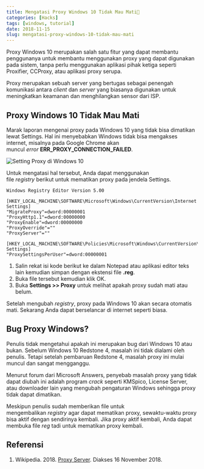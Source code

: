```yaml
---
title: Mengatasi Proxy Windows 10 Tidak Mau Mati🛑
categories: [Hacks]
tags: [windows, tutorial]
date: 2018-11-15
slug: mengatasi-proxy-windows-10-tidak-mau-mati
---
```


Proxy Windows 10 merupakan salah satu fitur yang dapat membantu penggunanya untuk membantu menggunakan proxy yang dapat
digunakan pada sistem, tanpa perlu menggunakan aplikasi pihak ketiga seperti Proxifier, CCProxy, atau aplikasi proxy
serupa.

Proxy merupakan sebuah server yang bertugas sebagai penengah komunikasi antara *client* dan *server* yang biasanya
digunakan untuk meningkatkan keamanan dan menghilangkan sensor dari ISP.

## Proxy Windows 10 Tidak Mau Mati

Marak laporan mengenai proxy pada Windows 10 yang tidak bisa dimatikan lewat Settings. Hal ini menyebabkan Windows tidak
bisa mengakses internet, misalnya pada Google Chrome akan muncul *error* **ERR_PROXY_CONNECTION_FAILED**.

![Setting Proxy di Windows 10](https://blob.kodesiana.com/kodesiana-public-assets/posts/2018/12/44985786865_3f03e02e25_o.png)

Untuk mengatasi hal tersebut, Anda dapat menggunakan file *registry* berikut untuk mematikan proxy pada jendela
Settings.

```reg
Windows Registry Editor Version 5.00

[HKEY_LOCAL_MACHINE\SOFTWARE\Microsoft\Windows\CurrentVersion\Internet Settings]
"MigrateProxy"=dword:00000001
"ProxyHttp1.1"=dword:00000000
"ProxyEnable"=dword:00000000
"ProxyOverride"=""
"ProxyServer"=""

[HKEY_LOCAL_MACHINE\SOFTWARE\Policies\Microsoft\Windows\CurrentVersion\Internet Settings]
"ProxySettingsPerUser"=dword:00000001
```

1. Salin rekat isi kode berikut ke dalam Notepad atau aplikasi editor teks lain kemudian simpan dengan ekstensi
   file **.reg**.
2. Buka file tersebut kemudian klik OK.
3. Buka **Settings >> Proxy** untuk melihat apakah proxy sudah mati atau belum.

Setelah mengubah *registry*, proxy pada Windows 10 akan secara otomatis mati. Sekarang Anda dapat berselancar di
internet seperti biasa.

## Bug Proxy Windows?

Penulis tidak mengetahui apakah ini merupakan bug dari Windows 10 atau bukan. Sebelum Windows 10 Redstone 4, masalah ini
tidak dialami oleh penulis. Tetapi setelah pembaruan Redstone 4, masalah proxy ini mulai muncul dan sangat mengganggu.

Menurut forum dari Microsoft Answers, penyebab masalah proxy yang tidak dapat diubah ini adalah program *crack* seperti
KMSpico, License Server, atau downloader lain yang mengubah pengaturan Windows sehingga proxy tidak dapat dimatikan.

Meskipun penulis sudah memberikan file untuk mengembalikan *registry* agar dapat mematikan proxy, sewaktu-waktu proxy
bisa aktif dengan sendirinya kembali. Jika proxy aktif kembali, Anda dapat membuka file *reg* tadi untuk mematikan proxy
kembali.

## Referensi

1. Wikipedia. 2018. [Proxy Server](https://en.wikipedia.org/wiki/Proxy_server). Diakses 16 November 2018.
